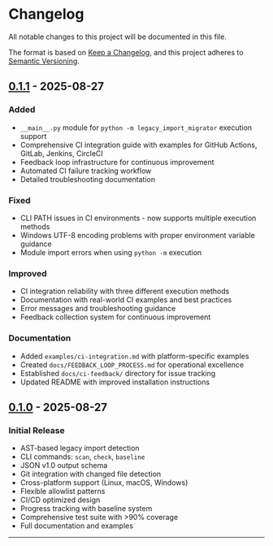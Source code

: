 # Changelog

All notable changes to this project will be documented in this file.

The format is based on [Keep a Changelog](https://keepachangelog.com/en/1.0.0/),
and this project adheres to [Semantic Versioning](https://semver.org/spec/v2.0.0.html).

## [0.1.1] - 2025-08-27

### Added
- `__main__.py` module for `python -m legacy_import_migrator` execution support
- Comprehensive CI integration guide with examples for GitHub Actions, GitLab, Jenkins, CircleCI
- Feedback loop infrastructure for continuous improvement
- Automated CI failure tracking workflow
- Detailed troubleshooting documentation

### Fixed
- CLI PATH issues in CI environments - now supports multiple execution methods
- Windows UTF-8 encoding problems with proper environment variable guidance
- Module import errors when using `python -m` execution

### Improved
- CI integration reliability with three different execution methods
- Documentation with real-world CI examples and best practices
- Error messages and troubleshooting guidance
- Feedback collection system for continuous improvement

### Documentation
- Added `examples/ci-integration.md` with platform-specific examples
- Created `docs/FEEDBACK_LOOP_PROCESS.md` for operational excellence
- Established `docs/ci-feedback/` directory for issue tracking
- Updated README with improved installation instructions

## [0.1.0] - 2025-08-27

### Initial Release
- AST-based legacy import detection
- CLI commands: `scan`, `check`, `baseline`
- JSON v1.0 output schema
- Git integration with changed file detection
- Cross-platform support (Linux, macOS, Windows)
- Flexible allowlist patterns
- CI/CD optimized design
- Progress tracking with baseline system
- Comprehensive test suite with >90% coverage
- Full documentation and examples

---

[0.1.1]: https://github.com/strataregula/legacy-import-migrator/compare/v0.1.0...v0.1.1
[0.1.0]: https://github.com/strataregula/legacy-import-migrator/releases/tag/v0.1.0